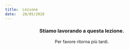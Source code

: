 ```yaml
---
title:  Lezione
date:   28/05/2018
---
```


### <center>Stiamo lavorando a questa lezione.</center>
<center>Per favore ritorna più tardi.</center>